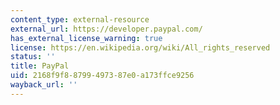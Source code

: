 ```yaml
---
content_type: external-resource
external_url: https://developer.paypal.com/
has_external_license_warning: true
license: https://en.wikipedia.org/wiki/All_rights_reserved
status: ''
title: PayPal
uid: 2168f9f8-8799-4973-87e0-a173ffce9256
wayback_url: ''
---
```

